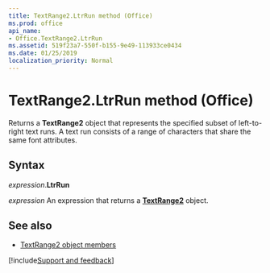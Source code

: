 ```yaml
---
title: TextRange2.LtrRun method (Office)
ms.prod: office
api_name:
- Office.TextRange2.LtrRun
ms.assetid: 519f23a7-550f-b155-9e49-113933ce0434
ms.date: 01/25/2019
localization_priority: Normal
---
```



# TextRange2.LtrRun method (Office)

Returns a **TextRange2** object that represents the specified subset of left-to-right text runs. A text run consists of a range of characters that share the same font attributes.


## Syntax

_expression_.**LtrRun**

_expression_ An expression that returns a **[TextRange2](Office.TextRange2.md)** object.


## See also

- [TextRange2 object members](overview/Library-Reference/textrange2-members-office.md)



[!include[Support and feedback](~/includes/feedback-boilerplate.md)]